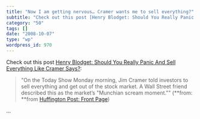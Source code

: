 ```yaml
---
title: "Now I am getting nervous… Cramer wants me to sell everything?"
subtitle: "Check out this post [Henry Blodget: Should You Really Panic And Sell Everything Like Cramer Says?](h..."
category: "50"
tags: []
date: "2008-10-07"
type: "wp"
wordpress_id: 970
---
```

Check out this post [Henry Blodget: Should You Really Panic And Sell Everything Like Cramer Says?](http://www.huffingtonpost.com/henry-blodget/should-you-really-panic-n_b_132440.html):
> "On the Today Show Monday morning, Jim Cramer told investors to sell everything and get out of the stock market. A Wall Street friend described this as the market’s "Munchian scream moment."" (**from: **from [Huffington Post: Front Page](http://feeds.huffingtonpost.com/FeaturedPosts)) 

 …